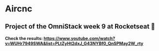 # Aircnc
## Project of the OmniStack week 9 at Rocketseat 🚀
#### Check the results: https://www.youtube.com/watch?v=WUHr7949SWA&list=PLtZyHt2dxJ_G43NYBf0_QnSPMay2W_rty

